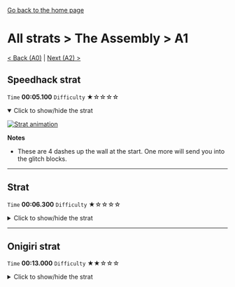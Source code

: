 [Go back to the home page](https://github.com/Doublevil/scbspeedrun)

# All strats > The Assembly > A1

[< Back (A0)](https://github.com/Doublevil/scbspeedrun/blob/main/levels/all_lvl/A/A0.md) | [Next (A2) >](https://github.com/Doublevil/scbspeedrun/blob/main/levels/all_lvl/A/A2.md)

## Speedhack strat

`Time` **00:05.100** `Difficulty` ★☆☆☆☆
<details open>
  <summary>Click to show/hide the strat</summary>

  [![Strat animation](https://github.com/Doublevil/scbspeedrun/blob/main/media/levels/A/A1_S_Strat.webp)](https://github.com/Doublevil/scbspeedrun/blob/main/media/levels/A/A1_S_Strat.mp4?raw=true)

  **Notes**
  - These are 4 dashes up the wall at the start. One more will send you into the glitch blocks.
</details>

---
## Strat

`Time` **00:06.300** `Difficulty` ★☆☆☆☆
<details>
  <summary>Click to show/hide the strat</summary>

  [![Strat animation](https://github.com/Doublevil/scbspeedrun/blob/main/media/levels/A/A1_Strat.webp)](https://github.com/Doublevil/scbspeedrun/blob/main/media/levels/A/A1_Strat.mp4?raw=true)
</details>

---
## Onigiri strat

`Time` **00:13.000** `Difficulty` ★★☆☆☆
<details>
  <summary>Click to show/hide the strat</summary>

  [![Strat animation](https://github.com/Doublevil/scbspeedrun/blob/main/media/levels/A/A1_Onigiri.webp)](https://github.com/Doublevil/scbspeedrun/blob/main/media/levels/A/A1_Onigiri.mp4?raw=true)
</details>
